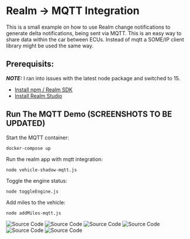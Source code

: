 # Realm -> MQTT Integration

This is a small example on how to use Realm change notifications to generate delta notifications, being sent via MQTT. This is an easy way to share data within the car between ECUs. Instead of mqtt a SOME/IP client library might be used the same way.

## Prerequisits:

**_NOTE:_**  I ran into issues with the latest node package and switched to 15.

* [Install npm / Realm SDK](https://docs.mongodb.com/realm/sdk/node/)
* [Install Realm Studio](https://docs.mongodb.com/realm/studio/)

## Run The MQTT Demo (SCREENSHOTS TO BE UPDATED)

Start the MQTT container:

```docker-compose up```

Run the realm app with mqtt integration:

```node vehicle-shadow-mqtt.js```


Toggle the engine status:

```node toggleEngine.js```

Add miles to the vehicle:


```node addMiles-mqtt.js```


![Source Code](/media/0_VisualStudio_SourceCode.png)
![Source Code](/media/1_RealmStudio_Empty.png)
![Source Code](/media/2_Shell_StartApp.png)
![Source Code](/media/3_RealmStudio_CarCreated.png)
![Source Code](/media/4_RealmStudio_CarModified.png)
![Source Code](/media/5_Shell_ChangeModifications.png)
